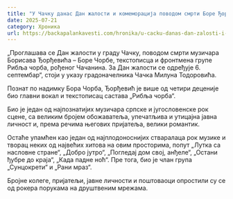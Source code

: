```yaml
---
title: "У Чачку данас Дан жалости и комеморација поводом смрти Боре Ђорђевића"
date: 2025-07-21
category: Хроника
url: https://backapalankavesti.com/hronika/u-cacku-danas-dan-zalosti-i-komemoracija-povodom-smrti-bore-djordjevica/
---
```


„Проглашава се Дан жалости у граду Чачку, поводом смрти музичара Борисава Ђорђевића – Боре Чорбе, текстописца и фронтмена групе Рибља чорба, рођеног Чачанина. За Дан жалости се одређује 6. септембар“, стоји у указу градоначелника Чачка Милуна Тодоровића.

Познат по надимку Бора Чорба, Ђорђевић је више од четири деценије био главни вокал и текстописац састава „Рибља чорба“.

Био је један од најпознатијих музичара српске и југословенске рок сцене, са великим бројем обожаватеља, упечатљива и утицајна јавна личност и, према речима његових пријатеља, велики романтик.

Остаће упамћен као један од најплодоноснијих стваралаца рок музике и творац неких од највећих хитова на овим просторима, попут „Лутка са насловне стране“, „Добро јутро“, „Погледај дом свој, анђеле“, „Остани ђубре до краја“, „Када падне ноћ“. Пре тога, био је члан група „Сунцокрети“ и „Рани мраз“.

Бројне колеге, пријатељи, јавне личности и поштоваоци опростили су се од рокера порукама на друштвеним мрежама.
